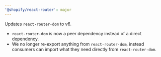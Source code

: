 ```yaml
---
'@shopify/react-router': major
---
```


Updates `react-router-dom` to v6.

- `react-router-dom` is now a peer dependency instead of a direct dependency.
- We no longer re-export anything from `react-router-dom`, instead consumers can import what they need directly from `react-router-dom`.
